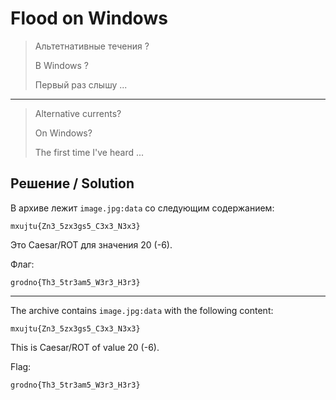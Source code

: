 # Flood on Windows

> Альтетнативные течения ?
>
> В Windows ?
>
> Первый раз слышу ...

---

> Alternative currents?
>
> On Windows?
>
> The first time I've heard ...

## Решение / Solution

В архиве лежит `image.jpg:data` со следующим содержанием:

```plain
mxujtu{Zn3_5zx3gs5_C3x3_N3x3}
```

Это Caesar/ROT для значения 20 (-6).

Флаг:

```plain
grodno{Th3_5tr3am5_W3r3_H3r3}
```

---

The archive contains `image.jpg:data` with the following content:

```plain
mxujtu{Zn3_5zx3gs5_C3x3_N3x3}
```

This is Caesar/ROT of value 20 (-6).

Flag:

```plain
grodno{Th3_5tr3am5_W3r3_H3r3}
```
